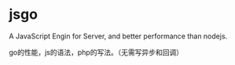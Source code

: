 # jsgo

A JavaScript Engin for Server, and better performance than nodejs.

go的性能，js的语法，php的写法。（无需写异步和回调）
